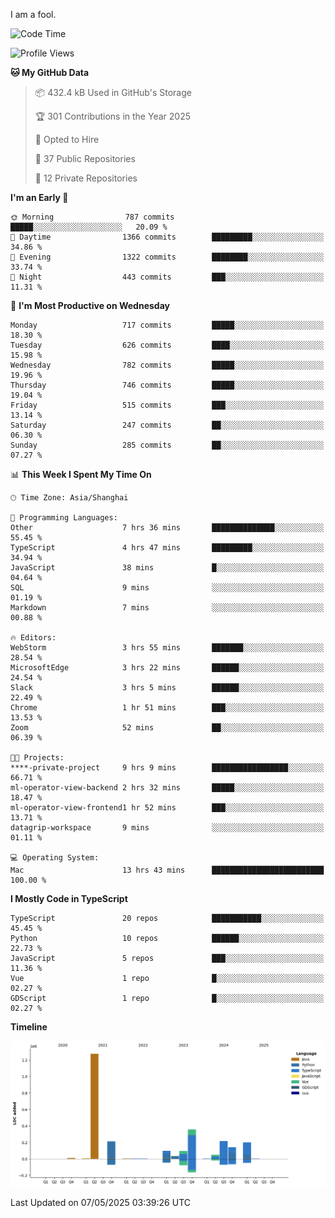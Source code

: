 I am a fool.

<!--START_SECTION:waka-->
![Code Time](http://img.shields.io/badge/Code%20Time-2%2C974%20hrs%2036%20mins-blue)

![Profile Views](http://img.shields.io/badge/Profile%20Views-2-blue)

**🐱 My GitHub Data** 

> 📦 432.4 kB Used in GitHub's Storage 
 > 
> 🏆 301 Contributions in the Year 2025
 > 
> 💼 Opted to Hire
 > 
> 📜 37 Public Repositories 
 > 
> 🔑 12 Private Repositories 
 > 
**I'm an Early 🐤** 

```text
🌞 Morning                787 commits         █████░░░░░░░░░░░░░░░░░░░░   20.09 % 
🌆 Daytime                1366 commits        █████████░░░░░░░░░░░░░░░░   34.86 % 
🌃 Evening                1322 commits        ████████░░░░░░░░░░░░░░░░░   33.74 % 
🌙 Night                  443 commits         ███░░░░░░░░░░░░░░░░░░░░░░   11.31 % 
```
📅 **I'm Most Productive on Wednesday** 

```text
Monday                   717 commits         █████░░░░░░░░░░░░░░░░░░░░   18.30 % 
Tuesday                  626 commits         ████░░░░░░░░░░░░░░░░░░░░░   15.98 % 
Wednesday                782 commits         █████░░░░░░░░░░░░░░░░░░░░   19.96 % 
Thursday                 746 commits         █████░░░░░░░░░░░░░░░░░░░░   19.04 % 
Friday                   515 commits         ███░░░░░░░░░░░░░░░░░░░░░░   13.14 % 
Saturday                 247 commits         ██░░░░░░░░░░░░░░░░░░░░░░░   06.30 % 
Sunday                   285 commits         ██░░░░░░░░░░░░░░░░░░░░░░░   07.27 % 
```


📊 **This Week I Spent My Time On** 

```text
🕑︎ Time Zone: Asia/Shanghai

💬 Programming Languages: 
Other                    7 hrs 36 mins       ██████████████░░░░░░░░░░░   55.45 % 
TypeScript               4 hrs 47 mins       █████████░░░░░░░░░░░░░░░░   34.94 % 
JavaScript               38 mins             █░░░░░░░░░░░░░░░░░░░░░░░░   04.64 % 
SQL                      9 mins              ░░░░░░░░░░░░░░░░░░░░░░░░░   01.19 % 
Markdown                 7 mins              ░░░░░░░░░░░░░░░░░░░░░░░░░   00.88 % 

🔥 Editors: 
WebStorm                 3 hrs 55 mins       ███████░░░░░░░░░░░░░░░░░░   28.54 % 
MicrosoftEdge            3 hrs 22 mins       ██████░░░░░░░░░░░░░░░░░░░   24.54 % 
Slack                    3 hrs 5 mins        ██████░░░░░░░░░░░░░░░░░░░   22.49 % 
Chrome                   1 hr 51 mins        ███░░░░░░░░░░░░░░░░░░░░░░   13.53 % 
Zoom                     52 mins             ██░░░░░░░░░░░░░░░░░░░░░░░   06.39 % 

🐱‍💻 Projects: 
****-private-project     9 hrs 9 mins        █████████████████░░░░░░░░   66.71 % 
ml-operator-view-backend 2 hrs 32 mins       █████░░░░░░░░░░░░░░░░░░░░   18.47 % 
ml-operator-view-frontend1 hr 52 mins        ███░░░░░░░░░░░░░░░░░░░░░░   13.71 % 
datagrip-workspace       9 mins              ░░░░░░░░░░░░░░░░░░░░░░░░░   01.11 % 

💻 Operating System: 
Mac                      13 hrs 43 mins      █████████████████████████   100.00 % 
```

**I Mostly Code in TypeScript** 

```text
TypeScript               20 repos            ███████████░░░░░░░░░░░░░░   45.45 % 
Python                   10 repos            ██████░░░░░░░░░░░░░░░░░░░   22.73 % 
JavaScript               5 repos             ███░░░░░░░░░░░░░░░░░░░░░░   11.36 % 
Vue                      1 repo              █░░░░░░░░░░░░░░░░░░░░░░░░   02.27 % 
GDScript                 1 repo              █░░░░░░░░░░░░░░░░░░░░░░░░   02.27 % 
```



**Timeline**

![Lines of Code chart](https://raw.githubusercontent.com/VeejaLiu/VeejaLiu/master/assets/bar_graph.png)


 Last Updated on 07/05/2025 03:39:26 UTC
<!--END_SECTION:waka-->
